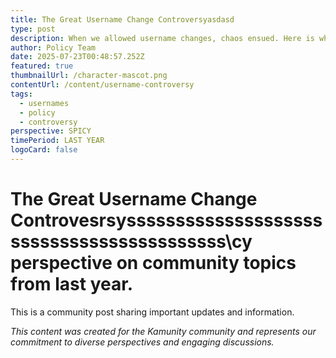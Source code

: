 ```yaml
---
title: The Great Username Change Controversyasdasd
type: post
description: When we allowed username changes, chaos ensued. Here is what we learned.
author: Policy Team
date: 2025-07-23T00:48:57.252Z
featured: true
thumbnailUrl: /character-mascot.png
contentUrl: /content/username-controversy
tags:
  - usernames
  - policy
  - controversy
perspective: SPICY
timePeriod: LAST YEAR
logoCard: false
---
```

# The Great Username Change Controvesrsyssssssssssssssssssssssssssssssssssssssssss\cy perspective on community topics from last year. 

This is a community post sharing important updates and information.

*This content was created for the Kamunity community and represents our commitment to diverse perspectives and engaging discussions.*